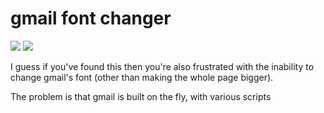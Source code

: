 # gmail font changer

![](https://img.shields.io/badge/licence-free-green.svg) ![](https://img.shields.io/badge/frameworks-none-green.svg)

I guess if you've found this then you're also frustrated with the inability to change gmail's font (other than making the whole page bigger).

The problem is that gmail is built on the fly, with various scripts 